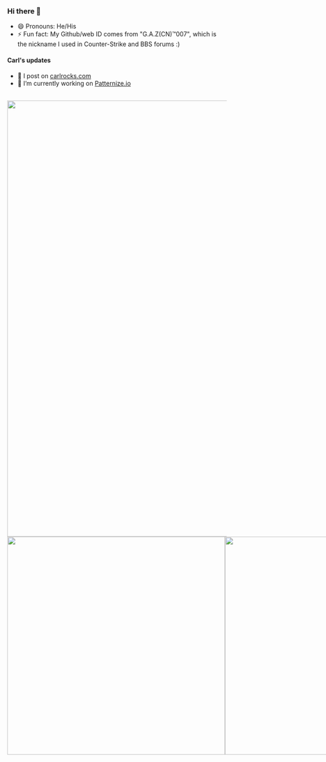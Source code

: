 
### Hi there 👋 

- 😄 Pronouns: He/His
- ⚡ Fun fact: My Github/web ID comes from "G.A.Z(CN)™️007", which is the nickname I used in Counter-Strike and BBS forums :)

#### Carl's updates
- 🔮 I post on [carlrocks.com](https://www.carlrocks.com)
- 🔭 I’m currently working on [Patternize.io](https://patternize.github.io/)

<br/>
  <img src="https://awesome-github-stats.azurewebsites.net/user-stats/gazcn007?cardType=github&theme=radical&preferLogin=false" width="1000" >

<div style="display: flex; align-items: center;">
  <img src="https://readme-daily-quotes.vercel.app/api?author=Helmuth+von+Moltke&quote=No+battle+plan+survives+contact+with+the+enemy.&theme=radical" width="500">
  <a href="https://steamcommunity.com/id/gazcn007/">
    <img src="https://github-readme-steam-card.vercel.app/status/?steamid=76561198027686293&animated_avatar=true&show_recent_game_bg=true" width="500">
  </a>
</div>
